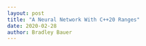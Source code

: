 ```yaml
---
layout: post
title: "A Neural Network With C++20 Ranges"
date: 2020-02-28
author: Bradley Bauer
---
```


